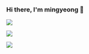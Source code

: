 ### Hi there, I'm mingyeong 👋

<a href="https://www.instagram.com/gyeong0210/" target="_blank"><img src="https://simpleicons.org/icons/instagram.svg/badge/gyeong0210-E4405F?style=flat-square&logo=Instagram&logoColor=white"/></a>

<a href="https://blog.naver.com/gyeong0210_" target="_blank"><img src="https://simpleicons.org/icons/naver.svg/badge/gyeong0210-03C75A?style=flat-square&logo=NaverBlog&logoColor=white"/></a>

<a href="https://www.google.com/intl/ko/gmail/about/" target="_blank"><img src="https://simpleicons.org/icons/gmail.svg/badge/gyeong0210-EA4335?style=flat-square&logo=Mail&logoColor=white"/></a>


<!--
**mingyeong0210/mingyeong0210** is a ✨ _special_ ✨ repository because its `README.md` (this file) appears on your GitHub profile.

Here are some ideas to get you started:

- 🔭 I’m currently working on ...
- 🌱 I’m currently learning ...
- 👯 I’m looking to collaborate on ...
- 🤔 I’m looking for help with ...
- 💬 Ask me about ...
- 📫 How to reach me: ...
- 😄 Pronouns: ...
- ⚡ Fun fact: ...
-->
